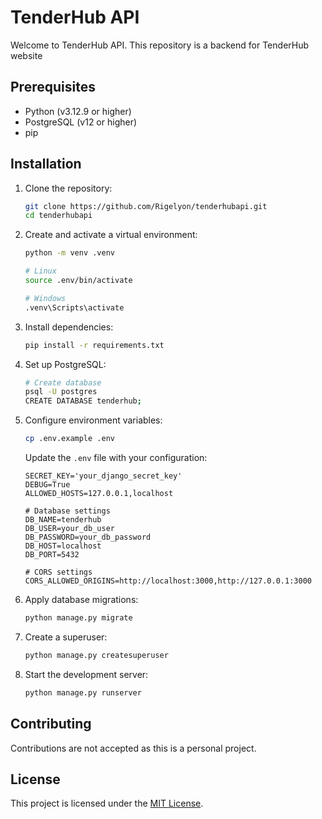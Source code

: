 # TenderHub API

Welcome to TenderHub API. This repository is a backend for TenderHub website


## Prerequisites

- Python (v3.12.9 or higher)
- PostgreSQL (v12 or higher)
- pip

## Installation

1. Clone the repository:
    ```bash
    git clone https://github.com/Rigelyon/tenderhubapi.git
    cd tenderhubapi
    ```

2. Create and activate a virtual environment:
    ```bash
    python -m venv .venv

    # Linux
    source .env/bin/activate

    # Windows
    .venv\Scripts\activate
    ```

3. Install dependencies:
    ```bash
    pip install -r requirements.txt
    ```

4. Set up PostgreSQL:
    ```bash
    # Create database
    psql -U postgres
    CREATE DATABASE tenderhub;
    ```

5. Configure environment variables:
    ```bash
    cp .env.example .env
    ```
    Update the `.env` file with your configuration:
    ```
    SECRET_KEY='your_django_secret_key'
    DEBUG=True
    ALLOWED_HOSTS=127.0.0.1,localhost

    # Database settings
    DB_NAME=tenderhub
    DB_USER=your_db_user
    DB_PASSWORD=your_db_password
    DB_HOST=localhost
    DB_PORT=5432

    # CORS settings
    CORS_ALLOWED_ORIGINS=http://localhost:3000,http://127.0.0.1:3000
    ```

6. Apply database migrations:
    ```bash
    python manage.py migrate
    ```

7. Create a superuser:
    ```bash
    python manage.py createsuperuser
    ```

8. Start the development server:
    ```bash
    python manage.py runserver
    ```

## Contributing

Contributions are not accepted as this is a personal project.

## License

This project is licensed under the [MIT License](LICENSE).